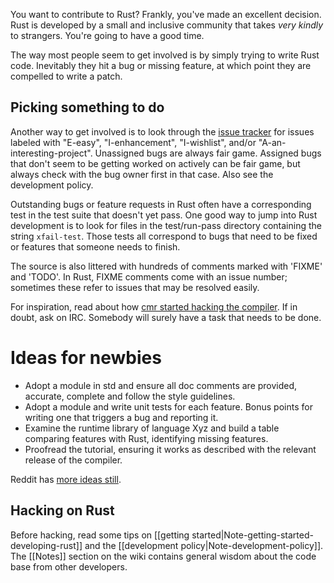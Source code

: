 You want to contribute to Rust? Frankly, you've made an excellent decision. Rust is developed by a small and inclusive community that takes *very kindly* to strangers. You're going to have a good time.

The way most people seem to get involved is by simply trying to write Rust code. Inevitably they hit a bug or missing feature, at which point they are compelled to write a patch.

## Picking something to do

Another way to get involved is to look through the [issue tracker] for issues labeled with "E-easy", "I-enhancement", "I-wishlist", and/or "A-an-interesting-project". Unassigned bugs are always fair game. Assigned bugs that don't seem to be getting worked on actively can be fair game, but always check with the bug owner first in that case. Also see the development policy.

Outstanding bugs or feature requests in Rust often have a corresponding test in the test suite that doesn't yet pass. One good way to jump into Rust development is to look for files in the test/run-pass directory containing the string `xfail-test`. Those tests all correspond to bugs that need to be fixed or features that someone needs to finish.

The source is also littered with hundreds of comments marked with 'FIXME' and 'TODO'. In Rust, FIXME comments come with an issue number; sometimes these refer to issues that may be resolved easily.

For inspiration, read about how [cmr started hacking the compiler]. If in doubt, ask on IRC. Somebody will surely have a task that needs to be done.

# Ideas for newbies

* Adopt a module in std and ensure all doc comments are provided, accurate, complete and follow the style guidelines.
* Adopt a module and write unit tests for each feature. Bonus points for writing one that triggers a bug and reporting it.
* Examine the runtime library of language Xyz and build a table comparing features with Rust, identifying missing features.
* Proofread the tutorial, ensuring it works as described with the relevant release of the compiler.

Reddit has [more ideas still](http://www.reddit.com/r/rust/comments/1grj61/feed_us_some_low_hanging_fruit/).

## Hacking on Rust

Before hacking, read some tips on [[getting started|Note-getting-started-developing-rust]] and the [[development policy|Note-development-policy]]. The [[Notes]] section on the wiki contains general wisdom about the code base from other developers.

[issue tracker]: http://github.com/mozilla/rust/issues
[contributing]: https://github.com/mozilla/rust/blob/master/CONTRIBUTING.md
[cmr started hacking the compiler]: http://cmr.github.io/blog/2013/06/23/how-i-got-started-with-rust/
